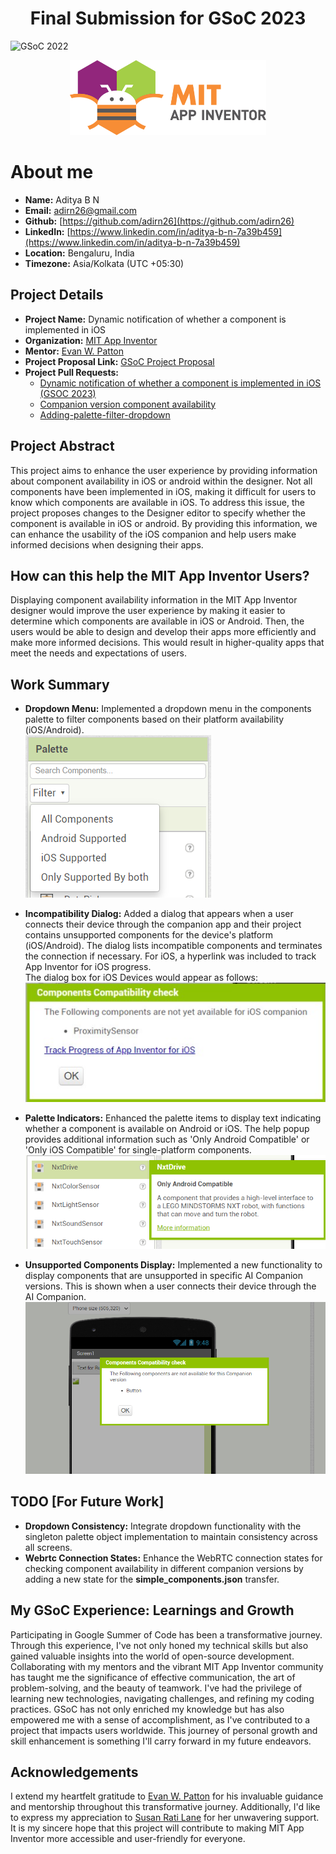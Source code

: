 <div style="text-align: center;">
<h1>Final Submission for GSoC 2023</h1>
</div>

![GSoC 2022](https://summerofcode.withgoogle.com/assets/media/logo.svg)

<div style="text-align: center;">
<img src="image-4.png" alt="drawing" height="120" />
</div>

# About me
- **Name:** Aditya B N
- **Email:** [adirn26@gmail.com](adirn26@gmail.com)
- **Github:** [https://github.com/adirn26](https://github.com/adirn26)
- **LinkedIn:** [https://www.linkedin.com/in/aditya-b-n-7a39b459](https://www.linkedin.com/in/aditya-b-n-7a39b459)
- **Location:** Bengaluru, India
- **Timezone:** Asia/Kolkata (UTC +05:30)



## Project Details
- **Project Name:** Dynamic notification of whether a component is implemented in iOS
- **Organization:** [MIT App Inventor](https://github.com/mit-cml)
- **Mentor:** [Evan W. Patton](https://github.com/ewpatton)
- **Project Proposal Link:** [GSoC Project Proposal](https://docs.google.com/document/d/1oFaH2ULEED19wcx4171plxiXtfctRgV0-FU4EkjEIz8/edit?usp=sharing)
- **Project Pull Requests:** 
    - [Dynamic notification of whether a component is implemented in iOS (GSOC 2023)](https://github.com/mit-cml/appinventor-sources/pull/2901)
    - [Companion version component availability](https://github.com/mit-cml/appinventor-sources/pull/2956)
    - [Adding-palette-filter-dropdown](https://github.com/ewpatton/appinventor-sources/pull/15)


## Project Abstract
This project aims to enhance the user experience by providing information about component availability in iOS or android within the designer. Not all components have been implemented in iOS, making it difficult for users to know which components are available in iOS. To address this issue, the project proposes changes to the Designer editor to specify whether the component is available in iOS or android. By providing this information, we can enhance the usability of the iOS companion and help users make informed decisions when designing their apps.

## How can this help the MIT App Inventor Users?
Displaying component availability information in the MIT App Inventor designer would improve the user experience by making it easier to determine which components are available in iOS or Android. Then, the users would be able to design and develop their apps more efficiently and make more informed decisions. This would result in higher-quality apps that meet the needs and expectations of users.

## Work Summary

- **Dropdown Menu:** Implemented a dropdown menu in the components palette to filter components based on their platform availability (iOS/Android).    
![Alt text](image.png)

- **Incompatibility Dialog:** Added a dialog that appears when a user connects their device through the companion app and their project contains unsupported components for the device's platform (iOS/Android). The dialog lists incompatible components and terminates the connection if necessary. For iOS, a hyperlink was included to track App Inventor for iOS progress.  
The dialog box for iOS Devices would appear as follows:    
![Alt text](image-3.png)

- **Palette Indicators:** Enhanced the palette items to display text indicating whether a component is available on Android or iOS. The help popup provides additional information such as 'Only Android Compatible' or 'Only iOS Compatible' for single-platform components.   
![Alt text](image-1.png)

- **Unsupported Components Display:** Implemented a new functionality to display components that are unsupported in specific AI Companion versions. This is shown when a user connects their device through the AI Companion.   
  <img src="image-2.png" alt="drawing" width="600"/>

## TODO [For Future Work]
- **Dropdown Consistency:**  Integrate dropdown functionality with the singleton palette object implementation to maintain consistency across all screens.
- **Webrtc Connection States:** Enhance the WebRTC connection states for checking component availability in different companion versions by adding a new state for the **simple_components.json** transfer.

## My GSoC Experience: Learnings and Growth
Participating in Google Summer of Code has been a transformative journey. Through this experience, I've not only honed my technical skills but also gained valuable insights into the world of open-source development. Collaborating with my mentors and the vibrant MIT App Inventor community has taught me the significance of effective communication, the art of problem-solving, and the beauty of teamwork. I've had the privilege of learning new technologies, navigating challenges, and refining my coding practices. GSoC has not only enriched my knowledge but has also empowered me with a sense of accomplishment, as I've contributed to a project that impacts users worldwide. This journey of personal growth and skill enhancement is something I'll carry forward in my future endeavors.

## Acknowledgements

I extend my heartfelt gratitude to [Evan W. Patton](https://github.com/ewpatton) for his invaluable guidance and mentorship throughout this transformative journey. Additionally, I'd like to express my appreciation to  [Susan Rati Lane](https://github.com/SusanRatiLane) for her unwavering support. It is my sincere hope that this project will contribute to making MIT App Inventor more accessible and user-friendly for everyone. 
